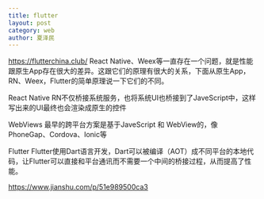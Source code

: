 ```yaml
---
title: flutter
layout: post
category: web
author: 夏泽民
---
```

https://flutterchina.club/
React Native、Weex等一直存在一个问题，就是性能跟原生App存在很大的差异。这跟它们的原理有很大的关系，下面从原生App，RN、Weex，Flutter的简单原理说一下它们的不同。

React Native
RN不仅桥接系统服务，也将系统UI也桥接到了JaveScript中，这样写出来的UI最终也会渲染成原生的控件

WebViews
最早的跨平台方案是基于JaveScript 和 WebView的，像PhoneGap、Cordova、Ionic等

Flutter
Flutter使用Dart语言开发，Dart可以被编译（AOT）成不同平台的本地代码，让Flutter可以直接和平台通讯而不需要一个中间的桥接过程，从而提高了性能。
<!-- more -->
https://www.jianshu.com/p/51e989500ca3

